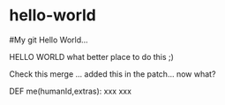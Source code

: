 # hello-world
#My git Hello World...

HELLO WORLD what better place to do this ;)

Check this merge ...
added this in the patch... now what?

DEF me(humanId,extras):
  xxx
  xxx
